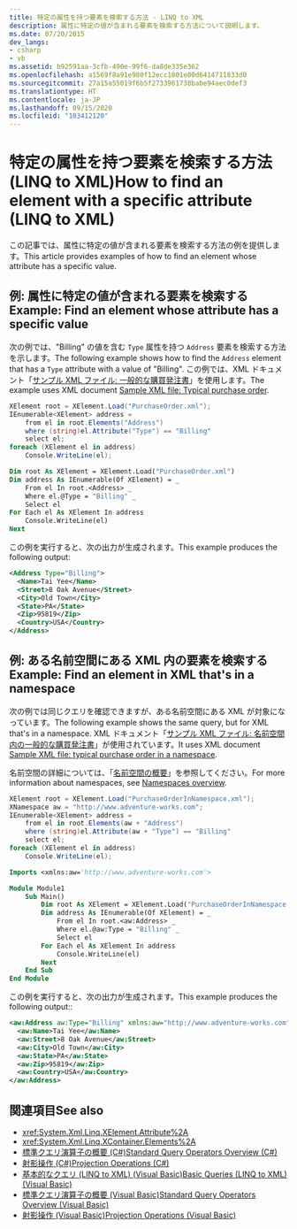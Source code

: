 ```yaml
---
title: 特定の属性を持つ要素を検索する方法 - LINQ to XML
description: 属性に特定の値が含まれる要素を検索する方法について説明します。
ms.date: 07/20/2015
dev_langs:
- csharp
- vb
ms.assetid: b92591aa-3cfb-490e-99f6-da8de335e362
ms.openlocfilehash: a1569f8a91e980f12ecc1801e00d6414711833d0
ms.sourcegitcommit: 27a15a55019f6b5f2733961738babe94aec0def3
ms.translationtype: HT
ms.contentlocale: ja-JP
ms.lasthandoff: 09/15/2020
ms.locfileid: "103412120"
---
```

# <a name="how-to-find-an-element-with-a-specific-attribute-linq-to-xml"></a><span data-ttu-id="8475a-103">特定の属性を持つ要素を検索する方法 (LINQ to XML)</span><span class="sxs-lookup"><span data-stu-id="8475a-103">How to find an element with a specific attribute (LINQ to XML)</span></span>

<span data-ttu-id="8475a-104">この記事では、属性に特定の値が含まれる要素を検索する方法の例を提供します。</span><span class="sxs-lookup"><span data-stu-id="8475a-104">This article provides examples of how to find an element whose attribute has a specific value.</span></span>

## <a name="example-find-an-element-whose-attribute-has-a-specific-value"></a><span data-ttu-id="8475a-105">例: 属性に特定の値が含まれる要素を検索する</span><span class="sxs-lookup"><span data-stu-id="8475a-105">Example: Find an element whose attribute has a specific value</span></span>

<span data-ttu-id="8475a-106">次の例では、"Billing" の値を含む `Type` 属性を持つ `Address` 要素を検索する方法を示します。</span><span class="sxs-lookup"><span data-stu-id="8475a-106">The following example shows how to find the `Address` element that has a `Type` attribute with a value of "Billing".</span></span> <span data-ttu-id="8475a-107">この例では、XML ドキュメント「[サンプル XML ファイル: 一般的な購買発注書](sample-xml-file-typical-purchase-order.md)」を使用します。</span><span class="sxs-lookup"><span data-stu-id="8475a-107">The example uses XML document [Sample XML file: Typical purchase order](sample-xml-file-typical-purchase-order.md).</span></span>

```csharp
XElement root = XElement.Load("PurchaseOrder.xml");
IEnumerable<XElement> address =
    from el in root.Elements("Address")
    where (string)el.Attribute("Type") == "Billing"
    select el;
foreach (XElement el in address)
    Console.WriteLine(el);
```

```vb
Dim root As XElement = XElement.Load("PurchaseOrder.xml")
Dim address As IEnumerable(Of XElement) = _
    From el In root.<Address> _
    Where el.@Type = "Billing" _
    Select el
For Each el As XElement In address
    Console.WriteLine(el)
Next
```

<span data-ttu-id="8475a-108">この例を実行すると、次の出力が生成されます。</span><span class="sxs-lookup"><span data-stu-id="8475a-108">This example produces the following output:</span></span>

```xml
<Address Type="Billing">
  <Name>Tai Yee</Name>
  <Street>8 Oak Avenue</Street>
  <City>Old Town</City>
  <State>PA</State>
  <Zip>95819</Zip>
  <Country>USA</Country>
</Address>
```

## <a name="example-find-an-element-in-xml-thats-in-a-namespace"></a><span data-ttu-id="8475a-109">例: ある名前空間にある XML 内の要素を検索する</span><span class="sxs-lookup"><span data-stu-id="8475a-109">Example: Find an element in XML that's in a namespace</span></span>

<span data-ttu-id="8475a-110">次の例では同じクエリを確認できますが、ある名前空間にある XML が対象になっています。</span><span class="sxs-lookup"><span data-stu-id="8475a-110">The following example shows the same query, but for XML that's in a namespace.</span></span> <span data-ttu-id="8475a-111">XML ドキュメント「[サンプル XML ファイル: 名前空間内の一般的な購買発注書](sample-xml-file-typical-purchase-order-namespace.md)」が使用されています。</span><span class="sxs-lookup"><span data-stu-id="8475a-111">It uses XML document [Sample XML file: typical purchase order in a namespace](sample-xml-file-typical-purchase-order-namespace.md).</span></span>

<span data-ttu-id="8475a-112">名前空間の詳細については、「[名前空間の概要](namespaces-overview.md)」を参照してください。</span><span class="sxs-lookup"><span data-stu-id="8475a-112">For more information about namespaces, see [Namespaces overview](namespaces-overview.md).</span></span>

```csharp
XElement root = XElement.Load("PurchaseOrderInNamespace.xml");
XNamespace aw = "http://www.adventure-works.com";
IEnumerable<XElement> address =
    from el in root.Elements(aw + "Address")
    where (string)el.Attribute(aw + "Type") == "Billing"
    select el;
foreach (XElement el in address)
    Console.WriteLine(el);
```

```vb
Imports <xmlns:aw='http://www.adventure-works.com'>

Module Module1
    Sub Main()
        Dim root As XElement = XElement.Load("PurchaseOrderInNamespace.xml")
        Dim address As IEnumerable(Of XElement) = _
            From el In root.<aw:Address> _
            Where el.@aw:Type = "Billing" _
            Select el
        For Each el As XElement In address
            Console.WriteLine(el)
        Next
    End Sub
End Module
```

<span data-ttu-id="8475a-113">この例を実行すると、次の出力が生成されます。</span><span class="sxs-lookup"><span data-stu-id="8475a-113">This example produces the following output::</span></span>

```xml
<aw:Address aw:Type="Billing" xmlns:aw="http://www.adventure-works.com">
  <aw:Name>Tai Yee</aw:Name>
  <aw:Street>8 Oak Avenue</aw:Street>
  <aw:City>Old Town</aw:City>
  <aw:State>PA</aw:State>
  <aw:Zip>95819</aw:Zip>
  <aw:Country>USA</aw:Country>
</aw:Address>
```

## <a name="see-also"></a><span data-ttu-id="8475a-114">関連項目</span><span class="sxs-lookup"><span data-stu-id="8475a-114">See also</span></span>

- <xref:System.Xml.Linq.XElement.Attribute%2A>
- <xref:System.Xml.Linq.XContainer.Elements%2A>
- [<span data-ttu-id="8475a-115">標準クエリ演算子の概要 (C#)</span><span class="sxs-lookup"><span data-stu-id="8475a-115">Standard Query Operators Overview (C#)</span></span>](../../csharp/programming-guide/concepts/linq/standard-query-operators-overview.md)
- [<span data-ttu-id="8475a-116">射影操作 (C#)</span><span class="sxs-lookup"><span data-stu-id="8475a-116">Projection Operations (C#)</span></span>](../../csharp/programming-guide/concepts/linq/projection-operations.md)
- [<span data-ttu-id="8475a-117">基本的なクエリ (LINQ to XML) (Visual Basic)</span><span class="sxs-lookup"><span data-stu-id="8475a-117">Basic Queries (LINQ to XML) (Visual Basic)</span></span>](../../visual-basic/programming-guide/concepts/linq/basic-query-operations.md)
- [<span data-ttu-id="8475a-118">標準クエリ演算子の概要 (Visual Basic)</span><span class="sxs-lookup"><span data-stu-id="8475a-118">Standard Query Operators Overview (Visual Basic)</span></span>](../../visual-basic/programming-guide/concepts/linq/standard-query-operators-overview.md)
- [<span data-ttu-id="8475a-119">射影操作 (Visual Basic)</span><span class="sxs-lookup"><span data-stu-id="8475a-119">Projection Operations (Visual Basic)</span></span>](../../visual-basic/programming-guide/concepts/linq/projection-operations.md)
